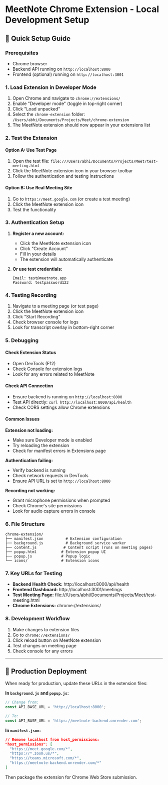 # MeetNote Chrome Extension - Local Development Setup

## 🚀 Quick Setup Guide

### Prerequisites
- Chrome browser
- Backend API running on `http://localhost:8000`
- Frontend (optional) running on `http://localhost:3001`

### 1. Load Extension in Developer Mode

1. Open Chrome and navigate to `chrome://extensions/`
2. Enable "Developer mode" (toggle in top-right corner)
3. Click "Load unpacked"
4. Select the `chrome-extension` folder: `/Users/abhi/Documents/Projects/Meet/chrome-extension`
5. The MeetNote extension should now appear in your extensions list

### 2. Test the Extension

#### Option A: Use Test Page
1. Open the test file: `file:///Users/abhi/Documents/Projects/Meet/test-meeting.html`
2. Click the MeetNote extension icon in your browser toolbar
3. Follow the authentication and testing instructions

#### Option B: Use Real Meeting Site
1. Go to `https://meet.google.com` (or create a test meeting)
2. Click the MeetNote extension icon
3. Test the functionality

### 3. Authentication Setup

1. **Register a new account:**
   - Click the MeetNote extension icon
   - Click "Create Account"
   - Fill in your details
   - The extension will automatically authenticate

2. **Or use test credentials:**
   ```
   Email: test@meetnote.app
   Password: testpassword123
   ```

### 4. Testing Recording

1. Navigate to a meeting page (or test page)
2. Click the MeetNote extension icon  
3. Click "Start Recording"
4. Check browser console for logs
5. Look for transcript overlay in bottom-right corner

### 5. Debugging

#### Check Extension Status
- Open DevTools (F12)
- Check Console for extension logs
- Look for any errors related to MeetNote

#### Check API Connection
- Ensure backend is running on `http://localhost:8000`
- Test API directly: `curl http://localhost:8000/api/health`
- Check CORS settings allow Chrome extensions

#### Common Issues

**Extension not loading:**
- Make sure Developer mode is enabled
- Try reloading the extension
- Check for manifest errors in Extensions page

**Authentication failing:**
- Verify backend is running
- Check network requests in DevTools
- Ensure API URL is set to `http://localhost:8000`

**Recording not working:**
- Grant microphone permissions when prompted
- Check Chrome's site permissions
- Look for audio capture errors in console

### 6. File Structure

```
chrome-extension/
├── manifest.json          # Extension configuration
├── background.js          # Background service worker
├── content.js            # Content script (runs on meeting pages)
├── popup.html           # Extension popup UI
├── popup.js             # Popup logic
└── icons/               # Extension icons
```

### 7. Key URLs for Testing

- **Backend Health Check:** http://localhost:8000/api/health
- **Frontend Dashboard:** http://localhost:3001/meetings
- **Test Meeting Page:** file:///Users/abhi/Documents/Projects/Meet/test-meeting.html
- **Chrome Extensions:** chrome://extensions/

### 8. Development Workflow

1. Make changes to extension files
2. Go to `chrome://extensions/`
3. Click reload button on MeetNote extension
4. Test changes on meeting page
5. Check console for any errors

---

## 🔧 Production Deployment

When ready for production, update these URLs in the extension files:

**In `background.js` and `popup.js`:**
```javascript
// Change from:
const API_BASE_URL = 'http://localhost:8000';

// To:
const API_BASE_URL = 'https://meetnote-backend.onrender.com';
```

**In `manifest.json`:**
```json
// Remove localhost from host_permissions:
"host_permissions": [
  "https://meet.google.com/*",
  "https://*.zoom.us/*", 
  "https://teams.microsoft.com/*",
  "https://meetnote-backend.onrender.com/*"
]
```

Then package the extension for Chrome Web Store submission.